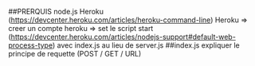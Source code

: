 ##PRERQUIS
node.js
Heroku (https://devcenter.heroku.com/articles/heroku-command-line)
Heroku => creer un compte
heroku => set le script start (https://devcenter.heroku.com/articles/nodejs-support#default-web-process-type) avec index.js au lieu de server.js
##index.js
expliquer le principe de requette (POST / GET / URL)
